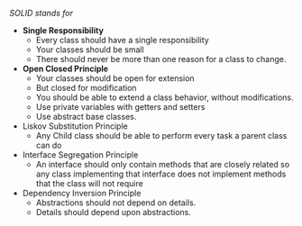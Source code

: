 *SOLID stands for*
- **Single Responsibility**
	- Every class should have a single responsibility
	- Your classes should be small
	- There should never be more than one reason for a class to change.
- **Open Closed Principle**
	- Your classes should be open for extension
	- But closed for modification
	- You should be able to extend a class behavior, without modifications.
	- Use private variables with getters and setters 
	- Use abstract base classes.
- Liskov Substitution Principle
	- Any Child class should be able to perform every task a parent class can do
- Interface Segregation Principle
	- An interface should only contain methods that are closely related so any class implementing that interface does not implement methods that the class will not require
- Dependency Inversion Principle
	- Abstractions should not depend on details.
	- Details should depend upon abstractions.